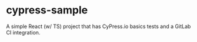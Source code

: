# cypress-sample

A simple React (w/ TS) project that has CyPress.io basics tests and a GitLab CI integration.
